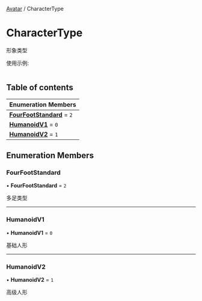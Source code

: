 [Avatar](../groups/Core.Avatar.md) / CharacterType

# CharacterType <Badge type="tip" text="Enumeration" /> <Score text="CharacterType" />

形象类型

使用示例:
```ts
```

## Table of contents

| Enumeration Members |
| :-----|
| **[FourFootStandard](mw.CharacterType.md#fourfootstandard)** = ``2`` <br> |
| **[HumanoidV1](mw.CharacterType.md#humanoidv1)** = ``0`` <br> |
| **[HumanoidV2](mw.CharacterType.md#humanoidv2)** = ``1`` <br> |

## Enumeration Members

### FourFootStandard <Score text="FourFootStandard" /> 

• **FourFootStandard** = ``2``

多足类型

___

### HumanoidV1 <Score text="HumanoidV" /> 

• **HumanoidV1** = ``0``

基础人形

___

### HumanoidV2 <Score text="HumanoidV" /> 

• **HumanoidV2** = ``1``

高级人形
